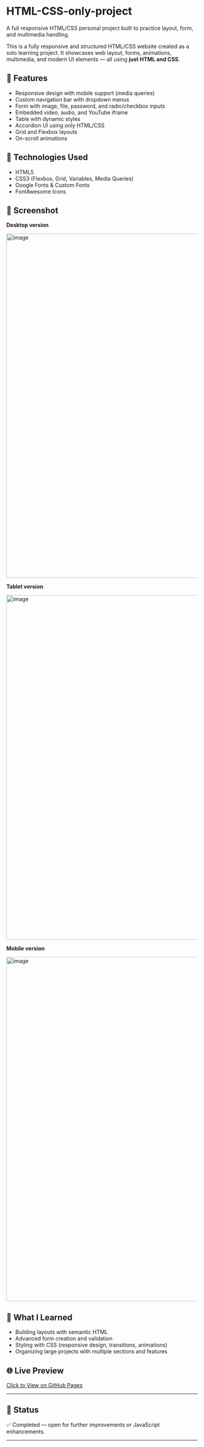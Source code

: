 # HTML-CSS-only-project
A full responsive HTML/CSS personal project built to practice layout, form, and multimedia handling.

This is a fully responsive and structured HTML/CSS website created as a solo learning project. It showcases web layout, forms, animations, multimedia, and modern UI elements — all using **just HTML and CSS**.

## 🚀 Features
- Responsive design with mobile support (media queries)
- Custom navigation bar with dropdown menus
- Form with image, file, password, and radio/checkbox inputs
- Embedded video, audio, and YouTube iframe
- Table with dynamic styles
- Accordion UI using only HTML/CSS
- Grid and Flexbox layouts
- On-scroll animations

## 📁 Technologies Used
- HTML5
- CSS3 (Flexbox, Grid, Variables, Media Queries)
- Google Fonts & Custom Fonts
- FontAwesome Icons

## 📸 Screenshot

**Desktop version**

<img width="1897" height="906" alt="image" src="https://github.com/user-attachments/assets/f1049037-acc1-4c8f-8c38-72e7361f1918" />

**Tablet version**

<img width="1245" height="907" alt="image" src="https://github.com/user-attachments/assets/001e21a5-777b-4e2b-8f5e-5a73d7ed537e" />

**Mobile version**

<img width="606" height="906" alt="image" src="https://github.com/user-attachments/assets/928791b8-9173-4fc2-8b21-8926f66e3c8b" />

## 📄 What I Learned
- Building layouts with semantic HTML
- Advanced form creation and validation
- Styling with CSS (responsive design, transitions, animations)
- Organizing large projects with multiple sections and features

## 🌐 Live Preview
[Click to View on GitHub Pages](https://SI-FUAD.github.io/HTML-CSS-only-project/)

---

## 📌 Status
✅ Completed — open for further improvements or JavaScript enhancements.

---

